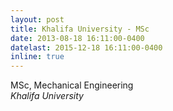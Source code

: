 ```yaml
---
layout: post
title: Khalifa University - MSc
date: 2013-08-18 16:11:00-0400
datelast: 2015-12-18 16:11:00-0400
inline: true
---
```


MSc, Mechanical Engineering<br>
*Khalifa University*